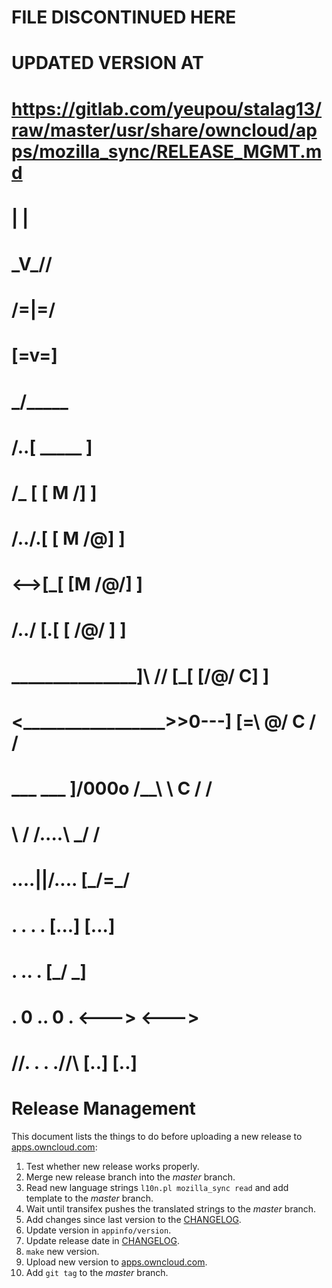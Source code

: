 #
# FILE DISCONTINUED HERE
# UPDATED VERSION AT
#         https://gitlab.com/yeupou/stalag13/raw/master/usr/share/owncloud/apps/mozilla_sync/RELEASE_MGMT.md
#
#                                 |     |
#                                 \_V_//
#                                 \/=|=\/
#                                  [=v=]
#                                __\___/_____
#                               /..[  _____  ]
#                              /_  [ [  M /] ]
#                             /../.[ [ M /@] ]
#                            <-->[_[ [M /@/] ]
#                           /../ [.[ [ /@/ ] ]
#      _________________]\ /__/  [_[ [/@/ C] ]
#     <_________________>>0---]  [=\ \@/ C / /
#        ___      ___   ]/000o   /__\ \ C / /
#           \    /              /....\ \_/ /
#        ....\||/....           [___/=\___/
#       .    .  .    .          [...] [...]
#      .      ..      .         [___/ \___]
#      .    0 .. 0    .         <---> <--->
#   /\/\.    .  .    ./\/\      [..]   [..]
#
Release Management
==================

This document lists the things to do before uploading a new release to [apps.owncloud.com](http://apps.owncloud.com/content/show.php/Mozilla+Sync?content=161793):

1. Test whether new release works properly.
2. Merge new release branch into the *master* branch.
3. Read new language strings ```l10n.pl mozilla_sync read``` and add template to the *master* branch.
4. Wait until transifex pushes the translated strings to the *master* branch.
5. Add changes since last version to the [CHANGELOG](CHANGELOG).
6. Update version in ```appinfo/version```.
7. Update release date in [CHANGELOG](CHANGELOG).
8. ```make``` new version.
9. Upload new version to [apps.owncloud.com](http://apps.owncloud.com/content/show.php/Mozilla+Sync?content=161793).
10. Add ```git tag``` to the *master* branch.


